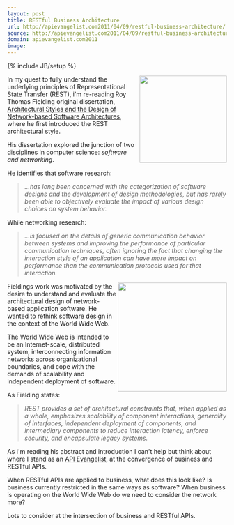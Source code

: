 ```yaml
---
layout: post
title: RESTful Business Architecture
url: http://apievangelist.com2011/04/09/restful-business-architecture/
source: http://apievangelist.com2011/04/09/restful-business-architecture/
domain: apievangelist.com2011
image: 
---
```

{% include JB/setup %}
<img src="http://kinlane-productions.s3.amazonaws.com/api-evangelist/blueprints.jpg" alt="" width="200" align="right" />In my quest to fully understand the underlying principles of Representational State Transfer (REST), i'm re-reading Roy Thomas Fielding original dissertation, <a title="Architectural Styles and the Design of Network-based Software Architecture" href="http://www.ics.uci.edu/~fielding/pubs/dissertation/top.htm">Architectural Styles and the Design of Network-based Software Architectures</a>, where he first introduced the REST architectural style.<p></p>
His dissertation explored the junction of two disciplines in computer science: <em>software and networking</em>.<p></p>
He identifies that software research:
<blockquote><em>...has long been concerned with the categorization of software designs and the development of design methodologies, but has rarely been able to objectively evaluate the impact of various design choices on system behavior.</em></blockquote>
While networking research:
<blockquote><em>...is focused on the details of generic communication behavior between systems and improving the performance of particular communication techniques, often ignoring the fact that changing the interaction style of an application can have more impact on performance than the communication protocols used for that interaction.</em></blockquote>
<img src="http://kinlane-productions.s3.amazonaws.com/api-evangelist/parthenon.jpg" alt="" width="250" align="right" /> Fieldings work was motivated by the desire to understand and evaluate the architectural design of network-based application software.  He wanted to rethink software design in the context of the World Wide Web.<p></p>
The World Wide Web is intended to be an Internet-scale, distributed system, interconnecting information networks across organizational boundaries, and cope with the demands of scalability and independent deployment of software.<p></p>
As Fielding states:
<blockquote><em>REST provides a set of architectural constraints that, when applied as a whole, emphasizes scalability of component interactions, generality of interfaces, independent deployment of components, and intermediary components to reduce interaction latency, enforce security, and encapsulate legacy systems.</em></blockquote>
As I'm reading his abstract and introduction I can't help but think about where I stand as an <a title="API Evangelist" href="http://blog.apievangelist.com/2011/04/09/api-evangelism-vs-developer-evangelism/">API Evangelist</a>, at the convergence of business and RESTful APIs.<p></p>
When RESTful APIs are applied to business, what does this look like?  Is business currently restricted in the same ways as software?  When business is operating on the World Wide Web do we need to consider the network more?<p></p>
Lots to consider at the intersection of business and RESTful APIs.
